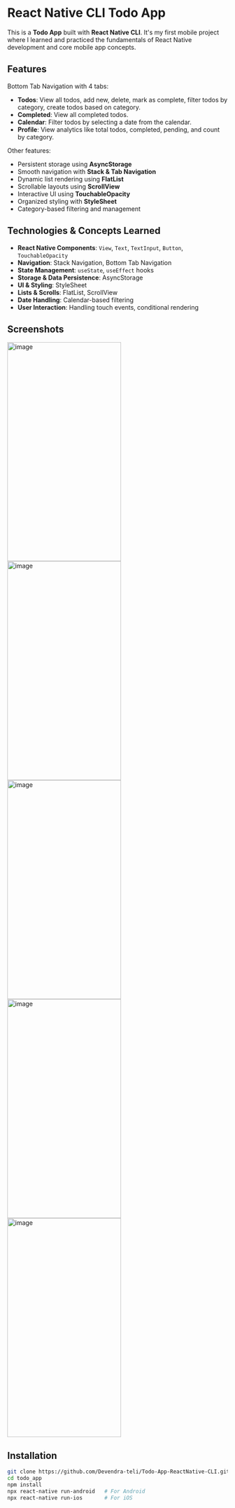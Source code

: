 
# React Native CLI Todo App

This is a **Todo App** built with **React Native CLI**. It's my first mobile project where I learned and practiced the fundamentals of React Native development and core mobile app concepts.

## Features
Bottom Tab Navigation with 4 tabs:

- **Todos**: View all todos, add new, delete, mark as complete, filter todos by category, create todos based on category.  
- **Completed**: View all completed todos.  
- **Calendar**: Filter todos by selecting a date from the calendar.  
- **Profile**: View analytics like total todos, completed, pending, and count by category.  

Other features:

- Persistent storage using **AsyncStorage**  
- Smooth navigation with **Stack & Tab Navigation**  
- Dynamic list rendering using **FlatList**  
- Scrollable layouts using **ScrollView**  
- Interactive UI using **TouchableOpacity**  
- Organized styling with **StyleSheet**  
- Category-based filtering and management  

## Technologies & Concepts Learned

- **React Native Components**: `View`, `Text`, `TextInput`, `Button`, `TouchableOpacity`  
- **Navigation**: Stack Navigation, Bottom Tab Navigation  
- **State Management**: `useState`, `useEffect` hooks  
- **Storage & Data Persistence**: AsyncStorage  
- **UI & Styling**: StyleSheet
- **Lists & Scrolls**: FlatList, ScrollView  
- **Date Handling**: Calendar-based filtering  
- **User Interaction**: Handling touch events, conditional rendering  

## Screenshots 
<img width="260" height="500" alt="image" src="https://github.com/user-attachments/assets/4c62b2bf-deed-4789-909c-c3dde666b5f4" />
<img width="260" height="500" alt="image" src="https://github.com/user-attachments/assets/dfecbc90-2ba6-441c-afa1-f6e111123d17" />
<img width="260" height="500" alt="image" src="https://github.com/user-attachments/assets/4cde58f7-4d96-4f79-84ce-f503fcd4a718" />
<img width="260" height="500" alt="image" src="https://github.com/user-attachments/assets/7f8b02e1-35fc-4208-8aec-652b9fd4651e" />
<img width="260" height="500" alt="image" src="https://github.com/user-attachments/assets/0a807c3c-7a7b-4627-a9f7-4d7d933f973d" />



## Installation
```bash
git clone https://github.com/Devendra-teli/Todo-App-ReactNative-CLI.git
cd todo_app
npm install
npx react-native run-android   # For Android
npx react-native run-ios       # For iOS
